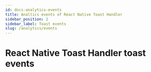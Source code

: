 ```yaml
---
id: docs-analytics-events
title: Analtics events of React Native Toast Handler
sidebar_position: 2
sidebar_label: Toast events
slug: /analytics/events
---
```


# React Native Toast Handler toast events
